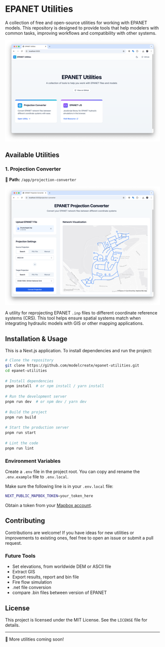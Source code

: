 # EPANET Utilities

A collection of free and open-source utilities for working with EPANET models. This repository is designed to provide tools that help modelers with common tasks, improving workflows and compatibility with other systems.

![Home Page](./public/github/homepage.png)

## Available Utilities

### 1. Projection Converter

📂 **Path:** `/app/projection-converter`

![Projection Converter](./public/github/projection-converter.png)

A utility for reprojecting EPANET `.inp` files to different coordinate reference systems (CRS). This tool helps ensure spatial systems match when integrating hydraulic models with GIS or other mapping applications.

## Installation & Usage

This is a Next.js application. To install dependencies and run the project:

```sh
# Clone the repository
git clone https://github.com/modelcreate/epanet-utilities.git
cd epanet-utilities

# Install dependencies
pnpm install  # or npm install / yarn install

# Run the development server
pnpm run dev  # or npm dev / yarn dev

# Build the project
pnpm run build

# Start the production server
pnpm run start

# Lint the code
pnpm run lint
```

### Environment Variables

Create a `.env` file in the project root. You can copy and rename the `.env.example` file to `.env.local`.

Make sure the following line is in your `.env.local` file:

```sh
NEXT_PUBLIC_MAPBOX_TOKEN=your_token_here
```

Obtain a token from your [Mapbox account](https://account.mapbox.com/).

## Contributing

Contributions are welcome! If you have ideas for new utilities or improvements to existing ones, feel free to open an issue or submit a pull request.

### Future Tools

- Set elevations, from worldwide DEM or ASCII file
- Extract GIS
- Export results, report and bin file
- Fire flow simulation
- .net file conversion
- compare .bin files between version of EPANET

## License

This project is licensed under the MIT License. See the `LICENSE` file for details.

---

🚀 More utilities coming soon!
